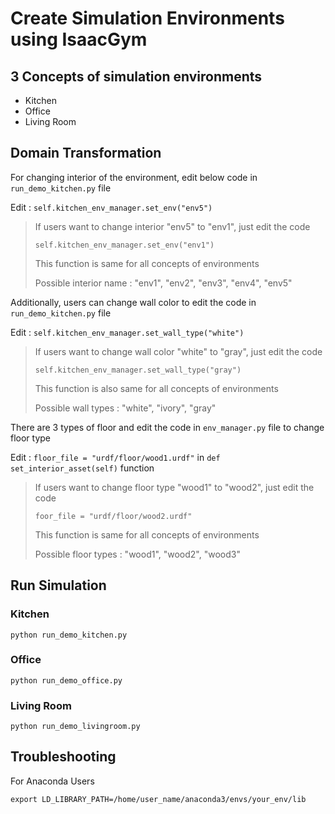 # Create Simulation Environments using IsaacGym
## 3 Concepts of simulation environments

* Kitchen
* Office
* Living Room

## Domain Transformation

For changing interior of the environment, edit below code in ```run_demo_kitchen.py``` file

Edit : ```self.kitchen_env_manager.set_env("env5")```
> If users want to change interior "env5" to "env1", just edit the code
>
> ```self.kitchen_env_manager.set_env("env1")```
>
> This function is same for all concepts of environments
>
> Possible interior name : "env1", "env2", "env3", "env4", "env5"


Additionally, users can change wall color to edit the code in ```run_demo_kitchen.py``` file

Edit : ```self.kitchen_env_manager.set_wall_type("white")```
> If users want to change wall color "white" to "gray", just edit the code
>
> ```self.kitchen_env_manager.set_wall_type("gray")```
>
> This function is also same for all concepts of environments
>
> Possible wall types : "white", "ivory", "gray"

There are 3 types of floor and edit the code in ```env_manager.py``` file to change floor type

Edit : ```floor_file = "urdf/floor/wood1.urdf"``` in ```def set_interior_asset(self)``` function
> If users want to change floor type "wood1" to "wood2", just edit the code
>
> ```foor_file = "urdf/floor/wood2.urdf"```
>
> This function is same for all concepts of environments
>
> Possible floor types : "wood1", "wood2", "wood3"

## Run Simulation

### Kitchen

```python run_demo_kitchen.py```

### Office

```python run_demo_office.py```

### Living Room

```python run_demo_livingroom.py```


## Troubleshooting

For Anaconda Users

```
export LD_LIBRARY_PATH=/home/user_name/anaconda3/envs/your_env/lib
```
